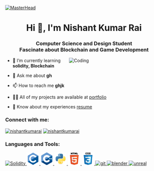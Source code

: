 [![MasterHead](https://blogger.googleusercontent.com/img/a/AVvXsEggydXL8QaymyTNepmedSjYv8y5vaTfWiW3STvKlOpveeo4V4ooYv7sJiWTHqK_UFJfklSlQH3YylBuiudRjKoa7gUupeEA7bFkiV-6FAKzVdZXMwNT9BMozy9sZaFKs1M7DqPhM1d-akUIC9bQlapq0n9vSxPbbj9vNd8JIaJhvPwyUmsELjENabR8cQ)]()
<h1 align="center">Hi 👋, I'm Nishant Kumar Rai</h1>
<h3 align="center">Computer Science and Design Student <br> Fascinate about Blockchain and Game Development </h3>
<img align="right" alt="Coding" width="300" src="https://c.tenor.com/2uyENRmiUt0AAAAC/coding.gif">



- 🌱 I’m currently learning **solidity, Blockchain**

- 💬 Ask me about **gh**

- 📫 How to reach me **ghjk**

- 👨‍💻 All of my projects are available at [portfolio](working)

- 📄 Know about my experiences [resume](ghj)


<h3 align="left">Connect with me:</h3>
<p align="left">
<a href="https://twitter.com/nishantkumarai" target="blank"><img align="center" src="https://raw.githubusercontent.com/rahuldkjain/github-profile-readme-generator/master/src/images/icons/Social/twitter.svg" alt="nishantkumarai" height="30" width="40" /></a>
<a href="https://linkedin.com/in/nishantkumarai" target="blank"><img align="center" src="https://raw.githubusercontent.com/rahuldkjain/github-profile-readme-generator/master/src/images/icons/Social/linked-in-alt.svg" alt="nishantkumarai" height="30" width="40" /></a>
<!--
<a href="https://stackoverflow.com/users/18296074" target="blank"><img align="center" src="https://raw.githubusercontent.com/rahuldkjain/github-profile-readme-generator/master/src/images/icons/Social/stack-overflow.svg" alt="18296074" height="30" width="40" /></a>
<a href="https://instagram.com/nishantkumarai" target="blank"><img align="center" src="https://raw.githubusercontent.com/rahuldkjain/github-profile-readme-generator/master/src/images/icons/Social/instagram.svg" alt="nishantkumarai" height="30" width="40" /></a>
<a href="https://www.codechef.com/users/nishantkumarai" target="blank"><img align="center" src="https://cdn.jsdelivr.net/npm/simple-icons@3.1.0/icons/codechef.svg" alt="nishantkumarai" height="30" width="40" /></a>
<a href="https://www.hackerrank.com/nishantkumarai" target="blank"><img align="center" src="https://raw.githubusercontent.com/rahuldkjain/github-profile-readme-generator/master/src/images/icons/Social/hackerrank.svg" alt="nishantkumarai" height="30" width="40" /></a>
<a href="https://codeforces.com/profile/nishantkumarai" target="blank"><img align="center" src="https://raw.githubusercontent.com/rahuldkjain/github-profile-readme-generator/master/src/images/icons/Social/codeforces.svg" alt="nishantkumarai" height="30" width="40" /></a>
<a href="https://www.leetcode.com/nishantkumarai" target="blank"><img align="center" src="https://raw.githubusercontent.com/rahuldkjain/github-profile-readme-generator/master/src/images/icons/Social/leet-code.svg" alt="nishantkumarai" height="30" width="40" /></a>
<a href="https://www.hackerearth.com/nishantkumarai" target="blank"><img align="center" src="https://raw.githubusercontent.com/rahuldkjain/github-profile-readme-generator/master/src/images/icons/Social/hackerearth.svg" alt="nishantkumarai" height="30" width="40" /></a>
<a href="https://auth.geeksforgeeks.org/user/nishantkumarai" target="blank"><img align="center" src="https://raw.githubusercontent.com/rahuldkjain/github-profile-readme-generator/master/src/images/icons/Social/geeks-for-geeks.svg" alt="nishantkumarai" height="30" width="40" /></a>
<a href="https://www.topcoder.com/members/nishantkumarai" target="blank"><img align="center" src="https://raw.githubusercontent.com/rahuldkjain/github-profile-readme-generator/master/src/images/icons/Social/topcoder.svg" alt="nishantkumarai" height="30" width="40" /></a>
-->
</p>

<h3 align="left">Languages and Tools:</h3>
<p align="left"> 
<a href="https://https://docs.soliditylang.org/" target="_blank" rel="noreferrer"> <img src="https://miro.medium.com/max/4000/0*yqbRInqX0ZRUlVS0" alt="Solidity" width="40" height="40"/> </a>
<a href="https://www.cprogramming.com/" target="_blank" rel="noreferrer"> <img src="https://raw.githubusercontent.com/devicons/devicon/master/icons/c/c-original.svg" alt="c" width="40" height="40"/> </a> 
<a href="https://www.cprogramming.com/" target="_blank" rel="noreferrer"> <img src="https://raw.githubusercontent.com/devicons/devicon/master/icons/cplusplus/cplusplus-original.svg" alt="c++" width="40" height="40"/> </a> 
<a href="https://www.python.org" target="_blank" rel="noreferrer"> <img src="https://raw.githubusercontent.com/devicons/devicon/master/icons/python/python-original.svg" alt="python" width="40" height="40"/> </a> 
<a href="https://www.w3.org/html/" target="_blank" rel="noreferrer"> <img src="https://raw.githubusercontent.com/devicons/devicon/master/icons/html5/html5-original-wordmark.svg" alt="html5" width="40" height="40"/> </a> 
<a href="https://www.w3schools.com/css/" target="_blank" rel="noreferrer"> <img src="https://raw.githubusercontent.com/devicons/devicon/master/icons/css3/css3-original-wordmark.svg" alt="css3" width="40" height="40"/> </a> 
<a href="https://git-scm.com/" target="_blank" rel="noreferrer"> <img src="https://www.vectorlogo.zone/logos/git-scm/git-scm-icon.svg" alt="git" width="40" height="40"/> </a> 
<a href="https://www.blender.org/" target="_blank" rel="noreferrer"> <img src="https://download.blender.org/branding/community/blender_community_badge_white.svg" alt="blender" width="40" height="40"/> </a> 
<a href="https://unrealengine.com/" target="_blank" rel="noreferrer"> <img src="https://raw.githubusercontent.com/kenangundogan/fontisto/036b7eca71aab1bef8e6a0518f7329f13ed62f6b/icons/svg/brand/unreal-engine.svg" alt="unreal" width="40" height="40"/> </a> 
</p>
